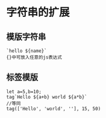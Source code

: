 # 字符串的扩展

## 模版字符串

```
`hello ${name}`
{}中可放入任意的js表达式
```



## 标签模版

```
let a=5,b=10;
tag`Hello ${a+b} world ${a*b}`
//等同
tag(['Hello', 'world', ''], 15, 50)
```

